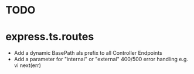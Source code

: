 # TODO

# express.ts.routes

* Add a dynamic BasePath als prefix to all Controller Endpoints
* Add a parameter for "internal" or "external" 400/500 error handling e.g. vi next(err)
